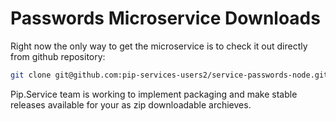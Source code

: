 # Passwords Microservice Downloads

Right now the only way to get the microservice is to check it out directly from github repository:

```bash
git clone git@github.com:pip-services-users2/service-passwords-node.git
```

Pip.Service team is working to implement packaging and make stable releases available for your 
as zip downloadable archieves.